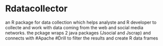 # Rdatacollector
an R package for data collection which helps analyste and R developer
to collecte and work with data coming from the web and social media networks.
the pckage wraps 2 java packages (Jsocial and Jscrap) and connects with #Apache #Drill to filter the results and create R data frames
